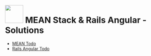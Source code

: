 # <img src="https://cloud.githubusercontent.com/assets/7833470/10899314/63829980-8188-11e5-8cdd-4ded5bcb6e36.png" height="60"> MEAN Stack & Rails Angular - Solutions

* <a href="https://github.com/sf-wdi-24/mean_todo" target="_blank">MEAN Todo</a>
* <a href="https://github.com/sf-wdi-24/rails_angular_todo" target="_blank">Rails Angular Todo</a>

